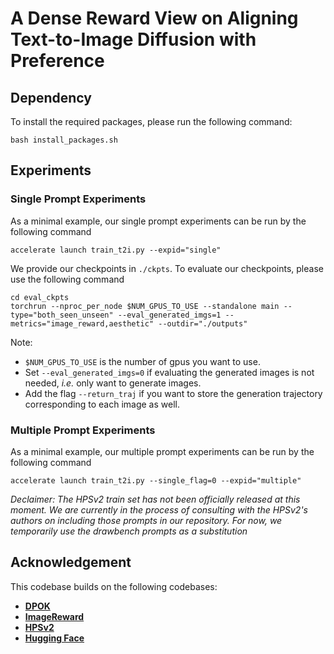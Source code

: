# A Dense Reward View on Aligning Text-to-Image Diffusion with Preference

## Dependency

To install the required packages, please run the following command:
```angular2html
bash install_packages.sh
```

## Experiments

### Single Prompt Experiments
As a minimal example, our single prompt experiments can be run by the following command
```angular2html
accelerate launch train_t2i.py --expid="single"  
```

We provide our checkpoints in `./ckpts`.
To evaluate our checkpoints, please use the following command
```angular2html
cd eval_ckpts
torchrun --nproc_per_node $NUM_GPUS_TO_USE --standalone main --type="both_seen_unseen" --eval_generated_imgs=1 --metrics="image_reward,aesthetic" --outdir="./outputs"
```
Note:
- `$NUM_GPUS_TO_USE` is the number of gpus you want to use.
- Set `--eval_generated_imgs=0` if evaluating the generated images is not needed, *i.e.* only want to generate images.
- Add the flag `--return_traj` if you want to store the generation trajectory corresponding to each image as well.


### Multiple Prompt Experiments
As a minimal example, our multiple prompt experiments can be run by the following command
```angular2html
accelerate launch train_t2i.py --single_flag=0 --expid="multiple" 
```
*Declaimer: The HPSv2 train set has not been officially released at this moment. We are currently in the process of consulting with the HPSv2's authors on including those prompts in our repository. For now, we temporarily use the drawbench prompts as a substitution* 



## Acknowledgement

This codebase builds on the following codebases:
* [**DPOK**](https://github.com/google-research/google-research/tree/master/dpok)
* [**ImageReward**](https://github.com/THUDM/ImageReward)
* [**HPSv2**](https://github.com/tgxs002/HPSv2)
* [**Hugging Face**](https://github.com/huggingface/diffusers/blob/v0.23.1/examples/text_to_image/train_text_to_image_lora.py)










